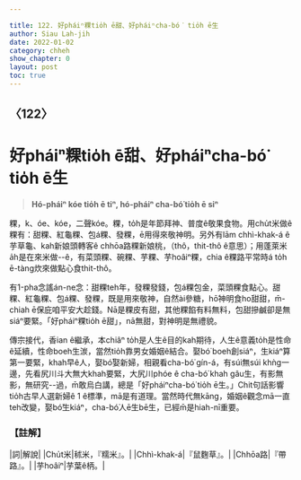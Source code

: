 ```yaml
---

title: 122. 好pháiⁿ粿tio̍h ē甜、好pháiⁿcha-bó͘ tio̍h ē生
author: Siau Lah-jih
date: 2022-01-02
category: chheh
show_chapter: 0
layout: post
toc: true
---
```

  
## 〈122〉
# 好pháiⁿ粿tio̍h ē甜、好pháiⁿcha-bó͘ tio̍h ē生
>**Hó-pháiⁿ kóe tio̍h ē tiⁿ, hó-pháiⁿ cha-bó͘ tio̍h ē siⁿ**

粿，k、óe、kóe，二聲kóe。粿，to̍h是年節拜神、普度ê敬果食物。用chu̍t米做ê粿有：甜粿、紅龜粿、包á粿、發粿，ē用得來敬神明。另外有lām chhì-khak-á ê芋草龜、kah新娘頭轉客ê chhōa路粿新娘桃，（thô，thit-thô ê意思）；用蓬萊米a̍h是在來米做--ê，有菜頭粿、碗粿、芋粿、芋hoâiⁿ粿，chia ê粿路平常時á to̍h ē-tàng炊來做點心食thit-thô。

有1-pha念謠án-ne念：甜粿teh年，發粿發錢，包á粿包金，菜頭粿食點心。甜粿、紅龜粿、包á粿、發粿，既是用來敬神，自然ài參糖，hō͘神明食ho͘甜甜，m̄-chiah ē保庇咱平安大趁錢。Nā是粿皮有甜，其他粿餡有料無料，包甜摻鹹卻是無siáⁿ要緊。「好pháiⁿ粿tio̍h ē甜」，nā無甜，對神明是無禮貌。

傳宗接代，香ian ê繼承，本chiâⁿ to̍h是人生ê目的kah期待，人生ê意義to̍h是性命ê延續，性命boeh生湠，當然tio̍h靠男女婚姻ê結合。娶bó͘ boeh創siáⁿ，生kiáⁿ算第一要緊，khah早ê人，娶bó͘娶新婦，相親看cha-bó͘ gín-á，有súi無súi khǹg一邊，先看尻川斗大無大khah要緊，大尻川phóe ê cha-bó͘ khah gâu生，有影無影，無研究--過，m̄敢烏白講，總是「好pháiⁿcha-bó͘ tio̍h ē生。」Chit句話影響tio̍h古早人選新婦ê 1 ê標準，mā是有道理。當然時代無kāng，婚姻ê觀念mā一直teh改變，娶bó͘生kiáⁿ，cha-bó͘人ē生bē生，已經m̄是hiah-nī重要。

### 【註解】

|詞|解說|
|Chu̍t米|秫米，『糯米』。|
|Chhì-khak-á|『鼠麴草』。|
|Chhōa路|『帶路』。|
|芋hoâiⁿ|芋葉ê柄。|
